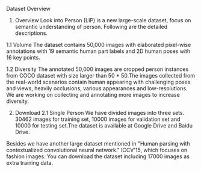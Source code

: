 Dataset Overview
1. Overview
Look into Person (LIP) is a new large-scale dataset, focus on semantic understanding of person. Following are the detailed descriptions.

1.1 Volume
The dataset contains 50,000 images with elaborated pixel-wise annotations with 19 semantic human part labels and 2D human poses with 16 key points.

1.2 Diversity
The annotated 50,000 images are cropped person instances from COCO dataset with size larger than 50 * 50.The images collected from the real-world scenarios contain human appearing with challenging poses and views, heavily occlusions, various appearances and low-resolutions. We are working on collecting and annotating more images to increase diversity.

2. Download
2.1 Single Person
We have divided images into three sets. 30462 images for training set, 10000 images for validation set and 10000 for testing set.The dataset is available at Google Drive and Baidu Drive.

Besides we have another large dataset mentioned in "Human parsing with contextualized convolutional neural network." ICCV'15, which focuses on fashion images. You can download the dataset including 17000 images as extra training data.